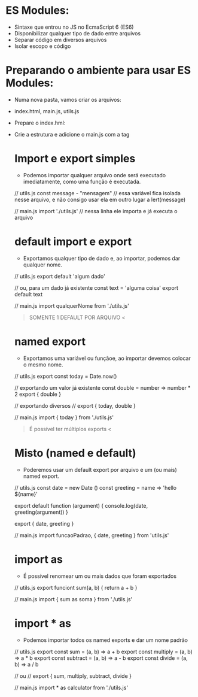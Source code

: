 # ES Modules:
 * Sintaxe que entrou no JS no EcmaScript 6 (ES6) 
 * Disponibilizar qualquer tipo de dado entre arquivos 
 * Separar código em diversos arquivos 
 * Isolar escopo e código 

# Preparando o ambiente para usar ES Modules:
 * Numa nova pasta, vamos criar os arquivos:
  - index.html, main.js, utils.js 

 * Prepare o index.hml:
  - Crie a estrutura e adicione o main.js com a tag <script> 

 * Habilite a tag script para utilizar a sintaxe 
  - Adicionaremos o atributo type="module" à tag script 
 // para usar, precisamos adicionar o atributo 
 // type="module" no nosso script principal 
<script src="main.js" type="module"></script> 

# Import e export simples 
 * Podemos importar qualquer arquivo onde será executado imediatamente, como uma função é executada.

 // utils.js 
 const message - "mensagem" // essa variável fica isolada nesse arquivo, e não consigo usar ela em outro lugar 
 a lert(message) 

 // main.js 
 import './utils.js' // nessa linha ele importa e já executa o arquivo

# default import e export 
 * Exportamos qualquer tipo de dado e, ao importar, podemos dar qualquer nome.

 // utils.js 
 export default 'algum dado' 
 
 // ou, para um dado já existente 
 const text = 'alguma coisa' 
 export default text 

 // main.js
 import qualquerNome from './utils.js' 

 > SOMENTE 1 DEFAULT POR ARQUIVO < 

# named export 
 * Exportamos uma variável ou funçãoe, ao importar devemos colocar o mesmo nome.

 // utils.js
 export const today = Date.now() 

 // exportando um valor já existente 
 const double = number => number * 2 
 export { double } 

 // exportando diversos
 // export { today, double } 

 // main.js
 import { today } from './utils.js' 

 > É possível ter múltiplos exports <

# Misto (named e default) 
 * Poderemos usar um default export por arquivo e um (ou mais) named export. 

 // utils.js 
 const date = new Date () 
 const greeting = name => 'hello ${name}' 

 export default function (argument) { 
  console.log(date, greeting(argument)) } 

 export { date, greeting } 

 // main.js 
 import funcaoPadrao, { date, greeting } from 'utils.js' 

# import as 
 * É possível renomear um ou mais dados que foram exportados 

 // utils.js 
 export funciont sum(a, b) { 
  return a + b } 

 // main.js 
 import { sum as soma } from './utils.js' 

# import * as 
 * Podemos importar todos os named exports e dar um nome padrão 

 // utils.js 
 export const sum = (a, b) => a + b 
 export const multiply = (a, b) => a * b
 export const subtract = (a, b) => a - b 
 export const divide = (a, b) => a / b 

 // ou 
 // export { sum, multiply, subtract, divide } 

 // main.js 
 import * as calculator from './utils.js'    
